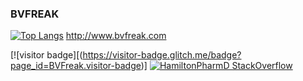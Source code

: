 ### BVFREAK

[![Top Langs](https://github-readme-stats.vercel.app/api/top-langs/?username=BVFreak&langs_count=10&layout=compact&theme=dark)](https://github.com/anuraghazra/github-readme-stats)
http://www.bvfreak.com

[![visitor badge][(https://visitor-badge.glitch.me/badge?page_id=BVFreak.visitor-badge)]
[![HamiltonPharmD StackOverflow](https://stackoverflow-badge.onrender.com/api/StackOverflowBadge/14122375)](https://stackoverflow.com/users/20837623/bvfreak)
